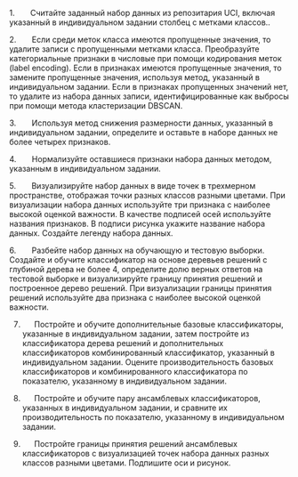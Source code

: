 1.    Считайте заданный набор данных из репозитария UCI, включая указанный в индивидуальном задании столбец с метками классов.. 

 

2.    Если среди меток класса имеются пропущенные значения, то удалите записи с пропущенными метками класса. Преобразуйте категориальные признаки в числовые при помощи кодирования меток (label encoding). Если в признаках имеются пропущенные значения, то замените пропущенные значения, используя метод, указанный в индивидуальном задании. Если в признаках пропущенных значений нет, то удалите из набора данных записи, идентифицированные как выбросы при помощи метода кластеризации DBSCAN. 

 

3.    Используя метод снижения размерности данных, указанный в индивидуальном задании, определите и оставьте в наборе данных не более четырех признаков. 

 

4.    Нормализуйте оставшиеся признаки набора данных методом, указанным в индивидуальном задании. 

 

5.    Визуализируйте набор данных в виде точек в трехмерном пространстве, отображая точки разных классов разными цветами. При визуализации набора данных используйте три признака с наиболее высокой оценкой важности. В качестве подписей осей используйте названия признаков. В подписи рисунка укажите название набора данных. Создайте легенду набора данных. 

 

6.    Разбейте набор данных на обучающую и тестовую выборки. Создайте и обучите классификатор на основе деревьев решений с глубиной дерева не более 4, определите долю верных ответов на тестовой выборке и визуализируйте границу принятия решений и построенное дерево решений. При визуализации границы принятия решений используйте два признака с наиболее высокой оценкой важности. 

 

7.    Постройте и обучите дополнительные базовые классификаторы, указанные в индивидуальном задании, затем постройте из классификатора дерева решений и дополнительных классификаторов комбинированный классификатор, указанный в индивидуальном задании. Оцените производительность базовых классификаторов и комбинированного классификатора по показателю, указанному в индивидуальном задании. 

 

8.    Постройте и обучите пару ансамблевых классификаторов, указанных в индивидуальном задании, и сравните их производительность по показателю, указанному в индивидуальном задании. 

 

9.    Постройте границы принятия решений ансамблевых классификаторов с визуализацией точек набора данных разных классов разными цветами. Подпишите оси и рисунок. 
